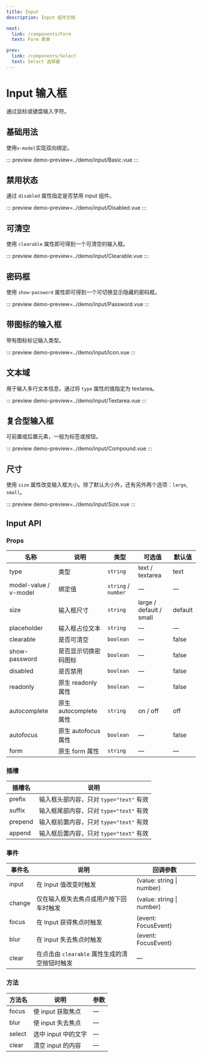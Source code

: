 ```yaml
---
title: Input
description: Input 组件文档

next:
  link: /components/Form
  text: Form 表单

prev:
  link: /components/Select
  text: Select 选择器
---
```


# Input 输入框

通过鼠标或键盘输入字符。

## 基础用法

使用`v-model`实现双向绑定。

::: preview
demo-preview=../demo/input/Basic.vue
:::

## 禁用状态

通过 `disabled` 属性指定是否禁用 input 组件。

::: preview
demo-preview=../demo/input/Disabled.vue
:::

## 可清空

使用 `clearable` 属性即可得到一个可清空的输入框。

::: preview
demo-preview=../demo/input/Clearable.vue
:::

## 密码框

使用 `show-password` 属性即可得到一个可切换显示隐藏的密码框。

::: preview
demo-preview=../demo/input/Password.vue
:::

## 带图标的输入框

带有图标标记输入类型。

::: preview
demo-preview=../demo/input/Icon.vue
:::

## 文本域

用于输入多行文本信息，通过将 `type` 属性的值指定为 textarea。

::: preview
demo-preview=../demo/input/Textarea.vue
:::

## 复合型输入框

可前置或后置元素，一般为标签或按钮。

::: preview
demo-preview=../demo/input/Compound.vue
:::

## 尺寸

使用 `size` 属性改变输入框大小。除了默认大小外，还有另外两个选项：`large`, `small`。

::: preview
demo-preview=../demo/input/Size.vue
:::

## Input API

### Props

| 名称                  | 说明                   | 类型                | 可选值                  | 默认值  |
| --------------------- | ---------------------- | ------------------- | ----------------------- | ------- |
| type                  | 类型                   | `string`            | text / textarea         | text    |
| model-value / v-model | 绑定值                 | `string` / `number` | —                       | —       |
| size                  | 输入框尺寸             | `string`            | large / default / small | default |
| placeholder           | 输入框占位文本         | `string`            | —                       | —       |
| clearable             | 是否可清空             | `boolean`           | —                       | false   |
| show-password         | 是否显示切换密码图标   | `boolean`           | —                       | false   |
| disabled              | 是否禁用               | `boolean`           | —                       | false   |
| readonly              | 原生 readonly 属性     | `boolean`           | —                       | false   |
| autocomplete          | 原生 autocomplete 属性 | `string`            | on / off                | off     |
| autofocus             | 原生 autofocus 属性    | `boolean`           | —                       | false   |
| form                  | 原生 form 属性         | `string`            | —                       | —       |

### 插槽

| 插槽名  | 说明                                    |
| ------- | --------------------------------------- |
| prefix  | 输入框头部内容，只对 `type="text"` 有效 |
| suffix  | 输入框尾部内容，只对 `type="text"` 有效 |
| prepend | 输入框前置内容，只对 `type="text"` 有效 |
| append  | 输入框后置内容，只对 `type="text"` 有效 |

### 事件

| 事件名 | 说明                                          | 回调参数                  |
| ------ | --------------------------------------------- | ------------------------- |
| input  | 在 Input 值改变时触发                         | (value: string \| number) |
| change | 仅在输入框失去焦点或用户按下回车时触发        | (value: string \| number) |
| focus  | 在 Input 获得焦点时触发                       | (event: FocusEvent)       |
| blur   | 在 Input 失去焦点时触发                       | (event: FocusEvent)       |
| clear  | 在点击由 `clearable` 属性生成的清空按钮时触发 | —                         |

### 方法

| 方法名 | 说明                | 参数 |
| ------ | ------------------- | ---- |
| focus  | 使 input 获取焦点   | —    |
| blur   | 使 input 失去焦点   | —    |
| select | 选中 input 中的文字 | —    |
| clear  | 清空 input 的内容   | —    |
